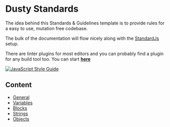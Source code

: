# Dusty Standards

The idea behind this Standards & Guidelines template is to provide rules for a easy to use, mutation free codebase.

The bulk of the documentation will flow nicely along with the [StandardJs](https://standardjs.com/) setup.

There are linter plugins for most editors and you can probably find a plugin for any build tool too. You can start **[here](https://standardjs.com/index.html#are-there-text-editor-plugins)**

[![JavaScript Style Guide](https://cdn.rawgit.com/standard/standard/master/badge.svg)](https://github.com/standard/standard)

## Content

- [General](https://github.com/dhershman1/dusty-standards/blob/master/general.md)
- [Variables](https://github.com/dhershman1/dusty-standards/blob/master/variables.md)
- [Blocks](https://github.com/dhershman1/dusty-standards/blob/master/blocks.md)
- [Strings](https://github.com/dhershman1/dusty-standards/blob/master/strings.md)
- [Objects](https://github.com/dhershman1/dusty-standards/blob/master/objects.md)

